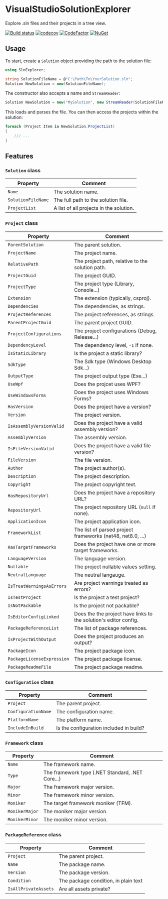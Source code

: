 # VisualStudioSolutionExplorer

Explore .sln files and their projects in a tree view.

[![Build status](https://ci.appveyor.com/api/projects/status/stixu2yns30krvk7?svg=true)](https://ci.appveyor.com/project/dlebansais/visualstudiosolutionexplorer)
[![codecov](https://codecov.io/gh/dlebansais/VisualStudioSolutionExplorer/graph/badge.svg?token=749K1xHedB)](https://codecov.io/gh/dlebansais/VisualStudioSolutionExplorer)
[![CodeFactor](https://www.codefactor.io/repository/github/dlebansais/visualstudiosolutionexplorer/badge)](https://www.codefactor.io/repository/github/dlebansais/visualstudiosolutionexplorer)
[![NuGet](https://img.shields.io/nuget/v/dlebansais.VisualStudioSolutionExplorer.svg)](https://www.nuget.org/packages/dlebansais.VisualStudioSolutionExplorer)

## Usage

To start, create a `Solution` object providing the path to the solution file:

```csharp
using SlnExplorer;

string SolutionFileName = @"C:\Path\To\YourSolution.sln";
Solution NewSolution = new(SolutionFileName);
```

The constructor also accepts a name and `StreamReader`:

```csharp
Solution NewSolution = new("MySolution", new StreamReader(SolutionFileName));
```

This loads and parses the file. You can then access the projects within the solution:

```csharp
foreach (Project Item in NewSolution.ProjectList)
{
    /// ...
}
```

## Features

### `Solution` class

| Property           | Comment                                 |
|--------------------|-----------------------------------------|
| `Name`             | The solution name.                      |
| `SolutionFileName` | The full path to the solution file.     |
| `ProjectList`      | A list of all projects in the solution. |

### `Project` class

| Property                   | Comment                                                          |
|----------------------------|------------------------------------------------------------------|
| `ParentSolution`           | The parent solution.                                             |
| `ProjectName`              | The project name.                                                |
| `RelativePath`             | The project path, relative to the solution path.                 |
| `ProjectGuid`              | The project GUID.                                                |
| `ProjectType`              | The project type (Library, Console...)                           |
| `Extension`                | The extension (typically, csproj).                               |
| `Dependencies`             | The dependencies, as strings.                                    |
| `ProjectReferences`        | The project references, as strings.                              |
| `ParentProjectGuid`        | The parent project GUID.                                         |
| `ProjectConfigurations`    | The project configurations (Debug, Release...)                   |
| `DependencyLevel`          | The dependency level, `-1` if none.                              |
| `IsStaticLibrary`          | Is the project a static library?                                 |
| `SdkType`                  | The Sdk type (Windows Desktop Sdk...)                            |
| `OutputType`               | The project output type (Exe...)                                 |
| `UseWpf`                   | Does the projcet uses WPF?                                       |
| `UseWindowsForms`          | Does the project uses Windows Forms?                             |
| `HasVersion`               | Does the project have a version?                                 |
| `Version`                  | The project version.                                             |
| `IsAssemblyVersionValid`   | Does the project have a valid assembly version?                  |
| `AssemblyVersion`          | The assembly version.                                            |
| `IsFileVersionValid `      | Does the project have a valid file version?                      |
| `FileVersion`              | The file version.                                                |
| `Author`                   | The project author(s).                                           |
| `Description`              | The project description.                                         |
| `Copyright`                | The project copyright text.                                      |
| `HasRepositoryUrl`         | Does the project have a repository URL?                          |
| `RepositoryUrl`            | The project repository URL (`null` if none).                     |
| `ApplicationIcon`          | The project application icon.                                    |
| `FrameworkList`            | The list of parsed project frameworks (net48, net8.0, ...)       |
| `HasTargetFrameworks`      | Does the project have one or more target frameworks.             |
| `LanguageVersion`          | The language version.                                            |
| `Nullable`                 | The project nullable values setting.                             |
| `NeutralLanguage`          | The neutral langauge.                                            |
| `IsTreatWarningsAsErrors`  | Are project warnings treated as errors?                          |
| `IsTestProject`            | Is the project a test project?                                   |
| `IsNotPackable`            | Is the project not packable?                                     |
| `IsEditorConfigLinked`     | Does the the project have links to the solution's editor config. |
| `PackageReferenceList`     | The list of package references.                                  |
| `IsProjectWithOutput`      | Does the project produces an output?                             |
| `PackageIcon`              | The project package icon.                                        |
| `PackageLicenseExpression` | The project package license.                                     |
| `PackageReadmeFile`        | The project package readme.                                      |

### `Configuration` class

| Property            | Comment                                 |
|---------------------|-----------------------------------------|
| `Project`           | The parent project.                     |
| `ConfigurationName` | The configuration name.                 |
| `PlatformName`      | The platform name.                      |
| `IncludeInBuild`    | Is the configuration included in build? |

### `Framework` class

| Property       | Comment                                          |
|----------------|--------------------------------------------------|
| `Name`         | The framework name.                              |
| `Type`         | The framework type (.NET Standard, .NET Core...) |
| `Major `       | The framework major version.                     |
| `Minor`        | The framework minor version.                     |
| `Moniker`      | The target framework moniker (TFM).              |
| `MonikerMajor` | The moniker major version.                       |
| `MonikerMinor` | The moniker minor version.                       |

### `PackageReference` class

| Property             | Comment                              |
|----------------------|--------------------------------------|
| `Project`            | The parent project.                  |
| `Name`               | The package name.                    |
| `Version`            | The package version.                 |
| `Condition`          | The package condition, in plain text |
| `IsAllPrivateAssets` | Are all assets private?              |
